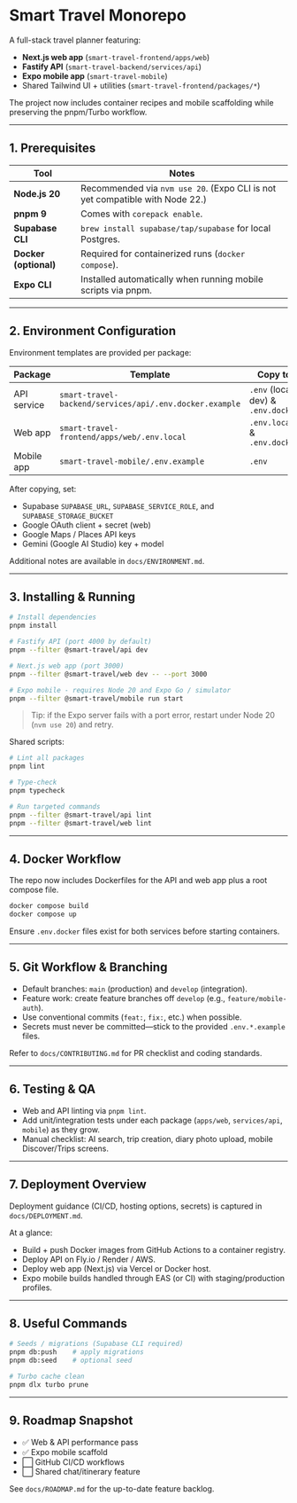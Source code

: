 # Smart Travel Monorepo

A full-stack travel planner featuring:

- **Next.js web app** (`smart-travel-frontend/apps/web`)
- **Fastify API** (`smart-travel-backend/services/api`)
- **Expo mobile app** (`smart-travel-mobile`)
- Shared Tailwind UI + utilities (`smart-travel-frontend/packages/*`)

The project now includes container recipes and mobile scaffolding while preserving the pnpm/Turbo workflow.

---

## 1. Prerequisites

| Tool | Notes |
| --- | --- |
| **Node.js 20** | Recommended via `nvm use 20`. (Expo CLI is not yet compatible with Node 22.) |
| **pnpm 9** | Comes with `corepack enable`. |
| **Supabase CLI** | `brew install supabase/tap/supabase` for local Postgres. |
| **Docker (optional)** | Required for containerized runs (`docker compose`). |
| **Expo CLI** | Installed automatically when running mobile scripts via pnpm. |

---

## 2. Environment Configuration

Environment templates are provided per package:

| Package | Template | Copy to |
| --- | --- | --- |
| API service | `smart-travel-backend/services/api/.env.docker.example` | `.env` (local dev) & `.env.docker` |
| Web app | `smart-travel-frontend/apps/web/.env.local` | `.env.local` & `.env.docker` |
| Mobile app | `smart-travel-mobile/.env.example` | `.env` |

After copying, set:

- Supabase `SUPABASE_URL`, `SUPABASE_SERVICE_ROLE`, and `SUPABASE_STORAGE_BUCKET`
- Google OAuth client + secret (web)
- Google Maps / Places API keys
- Gemini (Google AI Studio) key + model

Additional notes are available in `docs/ENVIRONMENT.md`.

---

## 3. Installing & Running

```bash
# Install dependencies
pnpm install

# Fastify API (port 4000 by default)
pnpm --filter @smart-travel/api dev

# Next.js web app (port 3000)
pnpm --filter @smart-travel/web dev -- --port 3000

# Expo mobile - requires Node 20 and Expo Go / simulator
pnpm --filter @smart-travel/mobile run start
```

> Tip: if the Expo server fails with a port error, restart under Node 20 (`nvm use 20`) and retry.

Shared scripts:

```bash
# Lint all packages
pnpm lint

# Type-check
pnpm typecheck

# Run targeted commands
pnpm --filter @smart-travel/api lint
pnpm --filter @smart-travel/web lint
```

---

## 4. Docker Workflow

The repo now includes Dockerfiles for the API and web app plus a root compose file.

```bash
docker compose build
docker compose up
```

Ensure `.env.docker` files exist for both services before starting containers.

---

## 5. Git Workflow & Branching

- Default branches: `main` (production) and `develop` (integration).
- Feature work: create feature branches off `develop` (e.g., `feature/mobile-auth`).
- Use conventional commits (`feat:`, `fix:`, etc.) when possible.
- Secrets must never be committed—stick to the provided `.env.*.example` files.

Refer to `docs/CONTRIBUTING.md` for PR checklist and coding standards.

---

## 6. Testing & QA

- Web and API linting via `pnpm lint`.
- Add unit/integration tests under each package (`apps/web`, `services/api`, `mobile`) as they grow.
- Manual checklist: AI search, trip creation, diary photo upload, mobile Discover/Trips screens.

---

## 7. Deployment Overview

Deployment guidance (CI/CD, hosting options, secrets) is captured in `docs/DEPLOYMENT.md`.

At a glance:

- Build + push Docker images from GitHub Actions to a container registry.
- Deploy API on Fly.io / Render / AWS.
- Deploy web app (Next.js) via Vercel or Docker host.
- Expo mobile builds handled through EAS (or CI) with staging/production profiles.

---

## 8. Useful Commands

```bash
# Seeds / migrations (Supabase CLI required)
pnpm db:push    # apply migrations
pnpm db:seed    # optional seed

# Turbo cache clean
pnpm dlx turbo prune
```

---

## 9. Roadmap Snapshot

- ✅ Web & API performance pass
- ✅ Expo mobile scaffold
- ⬜ GitHub CI/CD workflows
- ⬜ Shared chat/itinerary feature

See `docs/ROADMAP.md` for the up-to-date feature backlog.

